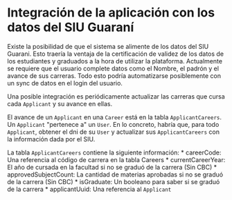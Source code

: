 # Integración de la aplicación con los datos del SIU Guaraní

Existe la posibilidad de que el sistema se alimente de los datos del 
SIU Guarani. Esto traería la ventaja de la certificación de validez de los 
datos de los estudiantes y graduados a la hora de utilizar la plataforma.
Actualmente se requiere que el usuario complete datos como el Nombre, 
el padrón y el avance de sus carreras. Todo esto podría automatizarse 
posiblemente con un sync de datos en el login del usuario.

Una posible integración es periódicamente actualizar las carreras que 
cursa cada `Applicant` y su avance en ellas.

El avance de un `Applicant` en una `Career` está en la tabla `ApplicantCareers`. 
Un `Applicant` "pertenece a" un `User`. En lo concreto, habría que, para todo 
`Applicant`, obtener el dni de su `User` y actualizar sus `ApplicantCareers` 
con la información dada por el SIU.

La tabla `ApplicantCareers` contiene la siguiente información:
    * careerCode: Una referencia al código de carrera en la tabla Careers
    * currentCareerYear: El año de cursada en la facultad si no se graduó de la carrera (Sin CBC)
    * approvedSubjectCount: La cantidad de materias aprobadas si no se graduó de la carrera (Sin CBC)
    * isGraduate: Un booleano para saber si se graduó de la carrera
    * applicantUuid: Una referencia al `Applicant`
